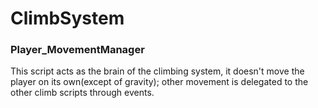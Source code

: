 # ClimbSystem
### Player_MovementManager
  This script acts as the brain of the climbing system, it doesn't move the player on its own(except of gravity); other movement is delegated to the other climb scripts through events.
